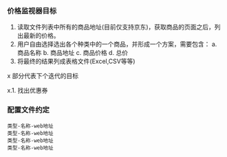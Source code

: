 ### 价格监视器目标

1. 读取文件列表中所有的商品地址(目前仅支持京东)，获取商品的页面之后，列出最新的价格。
2. 用户自由选择选出各个种类中的一个商品，并形成一个方案，需要包含：
    a. 商品名称
    b. 商品地址
    c. 商品价格
    d. 总价
3. 将最终的结果列成表格文件(Excel,CSV等等)

x 部分代表下个迭代的目标

x.1. 找出优惠券

### 配置文件约定

```text
类型-名称-web地址
类型-名称-web地址
类型-名称-web地址
类型-名称-web地址
```